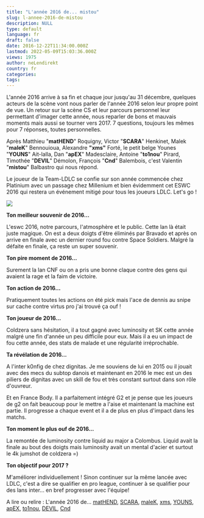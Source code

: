 ```yaml
---
title: "L'année 2016 de... mistou"
slug: l-annee-2016-de-mistou
description: NULL
type: default
language: fr
draft: false
date: 2016-12-22T11:34:00.000Z
lastmod: 2022-05-09T15:03:36.000Z
views: 1975
author: neLendirekt
country: fr
categories:
tags:
---
```

L'année 2016 arrive à sa fin et chaque jour jusqu'au 31 décembre, quelques acteurs de la scène vont nous parler de l'année 2016 selon leur propre point de vue. Un retour sur la scène CS et leur parcours personnel leur permettant d'imager cette année, nous reparler de bons et mauvais moments mais aussi se tourner vers 2017\. 7 questions, toujours les mêmes pour 7 réponses, toutes personnelles.

Après Matthieu "**matHEND**" Roquigny, Victor "**SCARA**" Henkinet, Malek "**maleK**" Bennouioua, Alexandre **"xms"** Forté, le petit belge Younes "**YOUNS**" Ait-lalla, Dan "**apEX**" Madesclaire, Antoine "**to1nou**" Pirard, Timothée "**DEVIL**" Démolon, François "**Cnd**" Balembois, c'est Valentin "**mistou**" Balbastro qui nous répond.

Le joueur de la Team-LDLC se confie sur son année commencée chez Platinium avec un passage chez Millenium et bien évidemment cet ESWC 2016 qui restera un événement mitigé pour tous les joueurs LDLC. Let's go !

![](/storage/images/585bb984717eb_mistou-at-twc-2016jpeg.jpeg)

**Ton meilleur souvenir de 2016…**

L'eswc 2016, notre parcours, l'atmosphère et le public. Cette lan là était juste magique. On est a deux doigts d'être éliminés par Bravado et après on arrive en finale avec un dernier round fou contre Space Soldiers. Malgré la défaite en finale, ça reste un super souvenir.

**Ton pire moment de 2016…**

Surement la lan CNF ou on a pris une bonne claque contre des gens qui avaient la rage et la faim de victoire.

**Ton action de 2016…** 

Pratiquement toutes les actions on été pick mais l'ace de dennis au snipe sur cache contre virtus pro j'ai trouvé ça ouf ! 

**Ton joueur de 2016…** 

Coldzera sans hésitation, il a tout gagné avec luminosity et SK cette année malgré une fin d'année un peu difficile pour eux. Mais il a eu un impact de fou cette année, des stats de malade et une régularité irréprochable.

**Ta révélation de 2016…**

A l'inter k0nfig de chez dignitas. Je me souviens de lui en 2015 ou il jouait avec des mecs du subtop danois et maintenant en 2016 le mec est un des piliers de dignitas avec un skill de fou et très constant surtout dans son rôle d'ouvreur.

Et en France Body. Il a parfaitement intégré G2 et je pense que les joueurs de g2 on fait beaucoup pour le mettre a l'aise et maintenant la machine est partie. Il progresse a chaque event et il a de plus en plus d'impact dans les matchs. 

**Ton moment le plus ouf de 2016…** 

La remontée de luminosity contre liquid au major a Colombus. Liquid avait la finale au bout des doigts mais luminosity avait un mental d'acier et surtout le 4k jumshot de coldzera =) 

**Ton objectif pour 2017 ?**

M'améliorer individuellement ! Sinon continuer sur la même lancée avec LDLC, c'est a dire se qualifier en pro league, continuer à se qualifier pour des lans inter... en bref progresser avec l'équipe! 

A lire ou relire : L'année 2016 de... [matHEND](/fr/flash/lannee-2016-de-mathend/136), [SCARA](/fr/flash/lannee-2016-de-scara/135), [maleK](/fr/flash/lannee-2016-de-malek/142), [xms](/fr/flash/lannee-2016-de-xms/145), [YOUNS](/fr/flash/lannee-2016-de-youns/147), [apEX](/fr/flash/lannee-2016-de-apex/150), [to1nou](/fr/flash/lannee-2016-de-to1nou/157), [DEVIL](/fr/flash/lannee-2016-de-devil/174), [Cnd](/fr/flash/lannee-2016-de-cnd/176)
